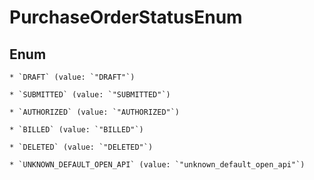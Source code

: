 
# PurchaseOrderStatusEnum

## Enum


    * `DRAFT` (value: `"DRAFT"`)

    * `SUBMITTED` (value: `"SUBMITTED"`)

    * `AUTHORIZED` (value: `"AUTHORIZED"`)

    * `BILLED` (value: `"BILLED"`)

    * `DELETED` (value: `"DELETED"`)

    * `UNKNOWN_DEFAULT_OPEN_API` (value: `"unknown_default_open_api"`)



